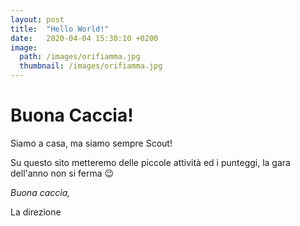 ```yaml
---
layout: post
title:  "Hello World!"
date:   2020-04-04 15:30:10 +0200
image:
  path: /images/orifiamma.jpg
  thumbnail: /images/orifiamma.jpg
---
```

# Buona Caccia!

Siamo a casa, ma siamo sempre Scout!  

Su questo sito metteremo delle piccole attività ed i punteggi, la gara dell'anno non si ferma 😉

*Buona caccia,*

La direzione
